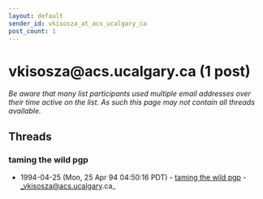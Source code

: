 ```yaml
---
layout: default
sender_id: vkisosza_at_acs_ucalgary_ca
post_count: 1
---
```


# vkisosza<span>@</span>acs.ucalgary.ca (1 post)

_Be aware that many list participants used multiple email addresses over their time active on the list. As such this page may not contain all threads available._

## Threads

### taming the wild pgp
+ 1994-04-25 (Mon, 25 Apr 94 04:50:16 PDT) - [taming the wild pgp](/archive/1994/04/6a9eb0432dd9fd2de9f8425b7a616ec35be4072305decbd363c3207929cd9664) - _vkisosza@acs.ucalgary.ca_

